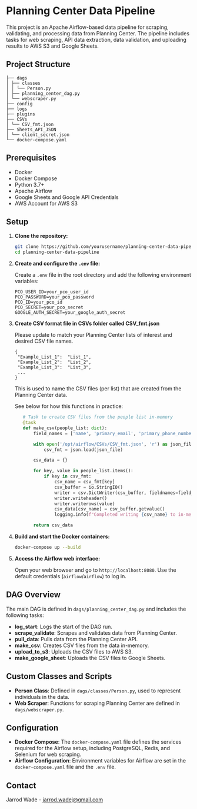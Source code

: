 # Planning Center Data Pipeline

This project is an Apache Airflow-based data pipeline for scraping, validating, and processing data from Planning Center. The pipeline includes tasks for web scraping, API data extraction, data validation, and uploading results to AWS S3 and Google Sheets.

## Project Structure
```
├── dags
│ ├── classes
│ │ └── Person.py
│ ├── planning_center_dag.py
│ └── webscraper.py
├── config
├── logs
├── plugins
├── CSVs
│ └── CSV_fmt.json
├── Sheets_API_JSON
│ └── client_secret.json
└── docker-compose.yaml
```
## Prerequisites

- Docker
- Docker Compose
- Python 3.7+
- Apache Airflow
- Google Sheets and Google API Credentials
- AWS Account for AWS S3

## Setup

1. **Clone the repository:**

   ```bash
   git clone https://github.com/yourusername/planning-center-data-pipeline.git
   cd planning-center-data-pipeline
   ```

2. **Create and configure the `.env` file:**

   Create a `.env` file in the root directory and add the following environment variables:

   ```env
   PCO_USER_ID=your_pco_user_id
   PCO_PASSWORD=your_pco_password
   PCO_ID=your_pco_id
   PCO_SECRET=your_pco_secret
   GOOGLE_AUTH_SECRET=your_google_auth_secret
   ```

3. **Create CSV format file in CSVs folder called CSV_fmt.json**

	Please update to match your Planning Center lists of interest and desired CSV file names. 
	 ```
	{
	  "Example_List_1":  "List_1",
	  "Example_List_2":  "List_2",
	  "Example_List_3":  "List_3",
	  ...
	}
	 ```

	 This is used to name the CSV files (per list) that are created from the Planning Center data.
	
	 See below for how this functions in practice:

	 ```Python
	    # Task to create CSV files from the people list in-memory
	    @task
	    def make_csv(people_list: dict):
	        field_names = ['name', 'primary_email', 'primary_phone_number', 'grade', 'age']
	
	        with open('/opt/airflow/CSVs/CSV_fmt.json', 'r') as json_file:
	            csv_fmt = json.load(json_file)
	
	        csv_data = {}
	
	        for key, value in people_list.items():
	            if key in csv_fmt:
	                csv_name = csv_fmt[key]
	                csv_buffer = io.StringIO()
	                writer = csv.DictWriter(csv_buffer, fieldnames=field_names, extrasaction='ignore')
	                writer.writeheader()
	                writer.writerows(value)
	                csv_data[csv_name] = csv_buffer.getvalue()
	                logging.info(f"Completed writing {csv_name} to in-memory CSV")
	
	        return csv_data
	 ```

4. **Build and start the Docker containers:**

   ```bash
   docker-compose up --build
   ```

5. **Access the Airflow web interface:**

   Open your web browser and go to `http://localhost:8080`. Use the default credentials (`airflow`/`airflow`) to log in.

## DAG Overview

The main DAG is defined in `dags/planning_center_dag.py` and includes the following tasks:

- **log_start**: Logs the start of the DAG run.
- **scrape_validate**: Scrapes and validates data from Planning Center.
- **pull_data**: Pulls data from the Planning Center API.
- **make_csv**: Creates CSV files from the data in-memory.
- **upload_to_s3**: Uploads the CSV files to AWS S3.
- **make_google_sheet**: Uploads the CSV files to Google Sheets.

## Custom Classes and Scripts

- **Person Class**: Defined in `dags/classes/Person.py`, used to represent individuals in the data.
- **Web Scraper**: Functions for scraping Planning Center are defined in `dags/webscraper.py`.

## Configuration

- **Docker Compose**: The `docker-compose.yaml` file defines the services required for the Airflow setup, including PostgreSQL, Redis, and Selenium for web scraping.
- **Airflow Configuration**: Environment variables for Airflow are set in the `docker-compose.yaml` file and the `.env` file.

## Contact

Jarrod Wade - jarrod.wadej@gmail.com
